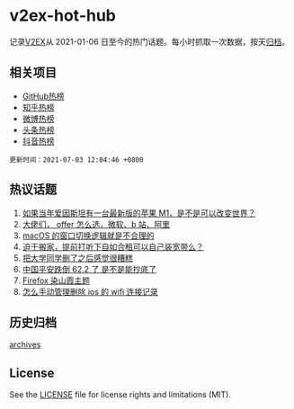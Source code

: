 # v2ex-hot-hub

 记录[V2EX](https://www.v2ex.com/)从 2021-01-06 日至今的热门话题。每小时抓取一次数据，按天[归档](archives)。
 
 ## 相关项目

- [GitHub热榜](https://github.com/snaildev/github-hot-hub)
- [知乎热榜](https://github.com/snaildev/zhihu-hot-hub)
- [微博热榜](https://github.com/snaildev/weibo-hot-hub)
- [头条热榜](https://github.com/snaildev/toutiao-hot-hub)
- [抖音热榜](https://github.com/snaildev/douyin-hot-hub)


 `更新时间：2021-07-03 12:04:46 +0800`

## 热议话题

1. [如果当年爱因斯坦有一台最新版的苹果 M1，是不是可以改变世界？](https://www.v2ex.com/t/787123)
1. [大佬们， offer 怎么选，微软、b 站、阿里](https://www.v2ex.com/t/787201)
1. [macOS 的窗口切换逻辑就是不合理的](https://www.v2ex.com/t/787124)
1. [迫于搬家，提前打听下自如合租可以自己装宽带么？](https://www.v2ex.com/t/787116)
1. [把大学同学删了之后感觉很糟糕](https://www.v2ex.com/t/787210)
1. [中国平安跌倒 62.2 了 是不是能抄底了](https://www.v2ex.com/t/787150)
1. [Firefox 染山霞主题](https://www.v2ex.com/t/787228)
1. [怎么手动管理删除 ios 的 wifi 连接记录](https://www.v2ex.com/t/787114)

## 历史归档

[archives](archives)

## License

See the [LICENSE](LICENSE) file for license rights and limitations (MIT).
